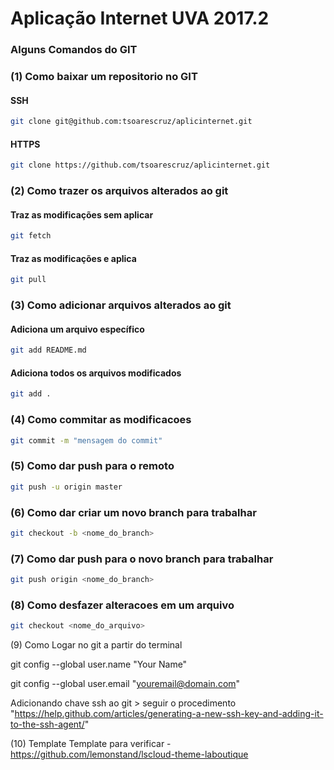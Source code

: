 ﻿# Aplicação Internet UVA 2017.2

### Alguns Comandos do GIT

### (1) Como baixar um repositorio no GIT

#### SSH

```bash
git clone git@github.com:tsoarescruz/aplicinternet.git
```

#### HTTPS

```bash
git clone https://github.com/tsoarescruz/aplicinternet.git 

```

### (2) Como trazer os arquivos alterados ao git

#### Traz as modificações sem aplicar

```bash
git fetch

```

#### Traz as modificações e aplica

```bash
git pull

```

### (3) Como adicionar arquivos alterados ao git

#### Adiciona um arquivo específico

```bash
git add README.md 

```

#### Adiciona todos os arquivos modificados

```bash
git add .

```

### (4) Como commitar as modificacoes

```bash
git commit -m "mensagem do commit"
```

### (5) Como dar push para o remoto

```bash
git push -u origin master
```

### (6) Como dar criar um novo branch para trabalhar

```bash
git checkout -b <nome_do_branch>
```

### (7) Como dar push para o novo branch para trabalhar

```bash
git push origin <nome_do_branch>
```


### (8) Como desfazer alteracoes em um arquivo

```bash
git checkout <nome_do_arquivo>
```

(9) Como Logar no git a partir do terminal

git config --global user.name "Your Name"

git config --global user.email "youremail@domain.com"

Adicionando chave ssh ao git > seguir o procedimento "https://help.github.com/articles/generating-a-new-ssh-key-and-adding-it-to-the-ssh-agent/"


(10) Template
Template para verificar - https://github.com/lemonstand/lscloud-theme-laboutique
